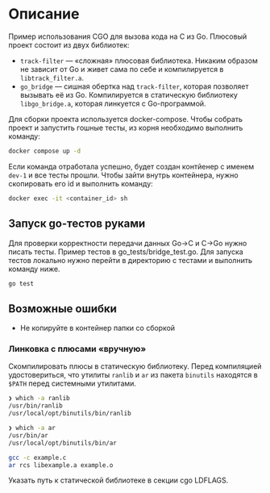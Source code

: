 # Описание
Пример использования CGO для вызова кода на C из Go. Плюсовый проект состоит из двух библиотек:
- `track-filter` — «сложная» плюсовая библиотека. Никаким образом не зависит от Go и живет сама по себе и компилируется в `libtrack_filter.a`.
- `go_bridge` — сишная обертка над `track-filter`, которая позволяет вызывать её из Go. Компилируется в статическую библиотеку `libgo_bridge.a`, которая линкуется с Go-программой.

Для сборки проекта используется docker-compose. Чтобы собрать проект и запустить гошные тесты, из корня необходимо выполнить команду:
```sh
docker compose up -d
```
Если команда отработала успешно, будет создан контйенер с именем `dev-1` и все тесты прошли. Чтобы зайти внутрь контейнера, нужно скопировать его id и выполнить команду:
```sh
docker exec -it <container_id> sh
```

## Запуск go-тестов руками
Для проверки корректности передачи данных Go->C и C->Go нужно писать тесты. Пример тестов в go_tests/bridge_test.go. Для запуска тестов локально нужно перейти в директорию с тестами и выполнить команду ниже.
```sh
go test
```

## Возможные ошибки
- Не копируйте в контейнер папки со сборкой


### Линковка с плюсами «вручную»

Скомпилировать плюсы в статическую библиотеку. Перед компиляцией удостовериться, что утилиты `ranlib` и `ar` из пакета `binutils` находятся в `$PATH` перед системными утилитами.
```sh
❯ which -a ranlib
/usr/bin/ranlib
/usr/local/opt/binutils/bin/ranlib

❯ which -a ar
/usr/bin/ar
/usr/local/opt/binutils/bin/ar
```


```sh
gcc -c example.c
ar rcs libexample.a example.o
```

Указать путь к статической библиотеке в секции cgo LDFLAGS. 
